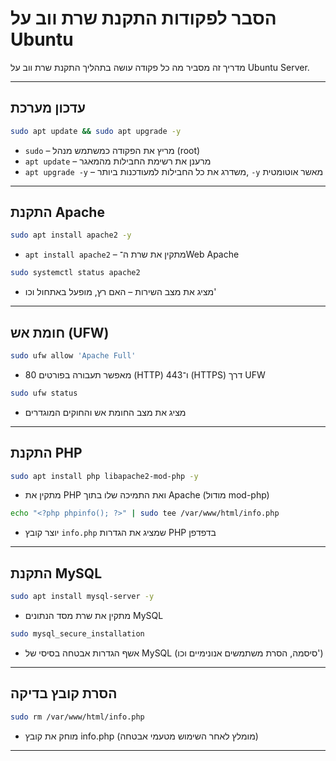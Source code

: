 # הסבר לפקודות התקנת שרת ווב על Ubuntu

מדריך זה מסביר מה כל פקודה עושה בתהליך התקנת שרת ווב על Ubuntu Server.

---

## עדכון מערכת

```bash
sudo apt update && sudo apt upgrade -y
```

- `sudo` – מריץ את הפקודה כמשתמש מנהל (root)
- `apt update` – מרענן את רשימת החבילות מהמאגר
- `apt upgrade -y` – משדרג את כל החבילות למעודכנות ביותר, `-y` מאשר אוטומטית

---

## התקנת Apache

```bash
sudo apt install apache2 -y
```

- `apt install apache2` – מתקין את שרת ה־Web Apache

```bash
sudo systemctl status apache2
```

- מציג את מצב השירות – האם רץ, מופעל באתחול וכו'

---

## חומת אש (UFW)

```bash
sudo ufw allow 'Apache Full'
```

- מאפשר תעבורה בפורטים 80 (HTTP) ו־443 (HTTPS) דרך UFW

```bash
sudo ufw status
```

- מציג את מצב החומת אש והחוקים המוגדרים

---

## התקנת PHP

```bash
sudo apt install php libapache2-mod-php -y
```

- מתקין את PHP ואת התמיכה שלו בתוך Apache (מודול mod-php)

```bash
echo "<?php phpinfo(); ?>" | sudo tee /var/www/html/info.php
```

- יוצר קובץ `info.php` שמציג את הגדרות PHP בדפדפן

---

## התקנת MySQL

```bash
sudo apt install mysql-server -y
```

- מתקין את שרת מסד הנתונים MySQL

```bash
sudo mysql_secure_installation
```

- אשף הגדרות אבטחה בסיסי של MySQL (סיסמה, הסרת משתמשים אנונימיים וכו')

---

## הסרת קובץ בדיקה

```bash
sudo rm /var/www/html/info.php
```

- מוחק את קובץ info.php (מומלץ לאחר השימוש מטעמי אבטחה)

---